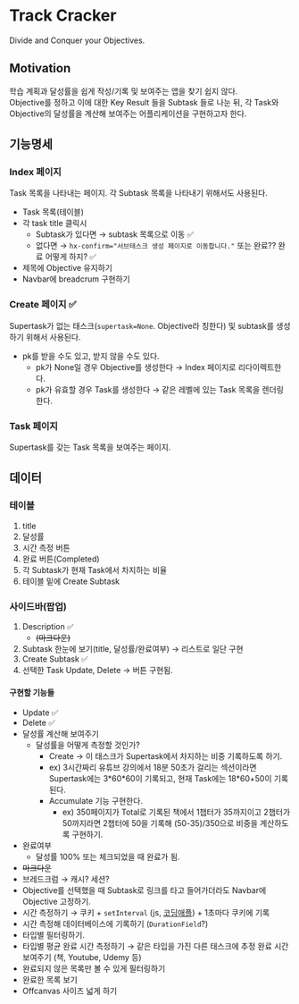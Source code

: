 # Track Cracker
Divide and Conquer your Objectives.

## Motivation
학습 계획과 달성률을 쉽게 작성/기록 및 보여주는 앱을 찾기 쉽지 않다.  
Objective를 정하고 이에 대한 Key Result 들을 Subtask 들로 나눈 뒤, 각 Task와 Objective의 달성률을 계산해 보여주는 어플리케이션을 구현하고자 한다.

## 기능명세
### Index 페이지
Task 목록을 나타내는 페이지. 각 Subtask 목록을 나타내기 위해서도 사용된다.

- Task 목록(테이블)
- 각 task title 클릭시
    - Subtask가 있다면 → subtask 목록으로 이동 ✅
    - 없다면 → `hx-confirm="서브태스크 생성 페이지로 이동합니다."` 또는 완료?? 완료 어떻게 하지? ✅
- 제목에 Objective 유지하기
- Navbar에 breadcrum 구현하기

### Create 페이지 ✅
Supertask가 없는 태스크(`supertask=None`. Objective라 칭한다) 및 subtask를 생성하기 위해서 사용된다.

- pk를 받을 수도 있고, 받지 않을 수도 있다.
    - pk가 None일 경우 Objective를 생성한다 → Index 페이지로 리다이렉트한다.
    - pk가 유효할 경우 Task를 생성한다 → 같은 레벨에 있는 Task 목록을 렌더링한다.

### Task 페이지
Supertask를 갖는 Task 목록을 보여주는 페이지.

## 데이터
### 테이블
1. title
2. 달성률
3. 시간 측정 버튼
4. 완료 버튼(Completed)
5. 각 Subtask가 현재 Task에서 차지하는 비율
0. 테이블 밑에 Create Subtask

### 사이드바(팝업)
1. Description ✅
    - ~~(마크다운)~~
2. Subtask 한눈에 보기(title, 달성률/완료여부) → 리스트로 일단 구현
3. Create Subtask ✅
4. 선택한 Task Update, Delete → 버튼 구현됨.

#### 구현할 기능들
- Update ✅
- Delete ✅
- 달성률 계산해 보여주기
    - 달성률을 어떻게 측정할 것인가?
        - Create → 이 태스크가 Supertask에서 차지하는 비중 기록하도록 하기.
        -  ex) 3시간짜리 유튜브 강의에서 18분 50초가 걸리는 섹션이라면 Supertask에는 3\*60\*60이 기록되고, 현재 Task에는 18\*60+50이 기록된다.
        - Accumulate 기능 구현한다.
            - ex) 350페이지가 Total로 기록된 책에서 1챕터가 35까지이고 2챕터가 50까지라면 2챕터에 50을 기록해 (50-35)/350으로 비중을 계산하도록 구현하기.
- 완료여부
    - 달성률 100% 또는 체크되었을 때 완료가 됨.
- ~~마크다운~~
- 브레드크럼 → 캐시? 세션?
- Objective를 선택했을 때 Subtask로 링크를 타고 들어가더라도 Navbar에 Objective 고정하기.
- 시간 측정하기 → 쿠키 + `setInterval` (js, [코딩애플](https://youtu.be/oWSNOrBbOIU?t=246)) + 1초마다 쿠키에 기록
- 시간 측정해 데이터베이스에 기록하기 (`DurationField`?)
- 타입별 필터링하기.
- 타입별 평균 완료 시간 측정하기 → 같은 타입을 가진 다른 태스크에 추정 완료 시간 보여주기 (책, Youtube, Udemy 등)
- 완료되지 않은 목록만 볼 수 있게 필터링하기
- 완료한 목록 보기
- Offcanvas 사이즈 넓게 하기